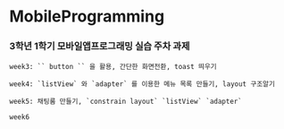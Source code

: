 # MobileProgramming
### 3학년 1학기 모바일앱프로그래밍 실습 주차 과제
  
```
week3: `` button `` 을 활용, 간단한 화면전환, toast 띄우기 
```
  
```
week4: `listView` 와 `adapter` 를 이용한 메뉴 목록 만들기, layout 구조알기
```
  
```
week5: 채팅룸 만들기, `constrain layout` `listView` `adapter`
```

```
week6
```

